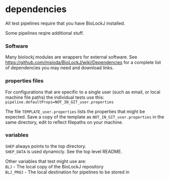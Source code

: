 # dependencies

All test pipelines require that you have BioLockJ installed.

Some pipelines reqire additional stuff.

### Software
Many biolockj modules are wrappers for external software.  See https://github.com/msioda/BioLockJ/wiki/Dependencies for a complete list of dependencies you may need and download links.

### properties files
For configurations that are specific to a single user (such as email, or local machine file paths) the individual tests use this:
`pipeline.defaultProps=NOT_IN_GIT_user.properties`

The file  `TEMPLATE_user.properties` lists the properties that might be expected.  Save a copy of the template as `NOT_IN_GIT_user.properties` in the same directory, edit to reflect filepaths on your machine.

### variables

`SHEP` always points to the top directory.                     
`SHEP_DATA` is used dynamicly. See the top level README.

Other variables that test might use are:<br>
`BLJ` - The local copy of the BioLockJ repository                     
`BLJ_PROJ` - The local destination for pipelines to be stored in

